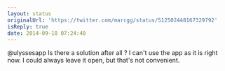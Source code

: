 ```yaml
---
layout: status
originalUrl: 'https://twitter.com/marcgg/status/512502448167329792'
isReply: true
date: 2014-09-18 07:24:40
---
```


@ulyssesapp Is there a solution after all ? I can't use the app as it is right now. I could always leave it open, but that's not convenient.
